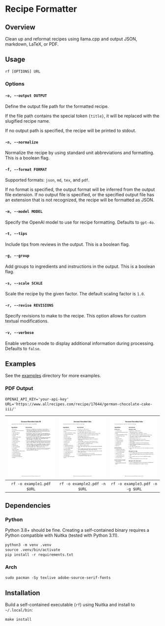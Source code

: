 # Recipe Formatter

## Overview

Clean up and reformat recipes using llama.cpp and output JSON, markdown, LaTeX, or PDF.

## Usage

```
rf [OPTIONS] URL
```

### Options

#### `-o, --output OUTPUT`

Define the output file path for the formatted recipe.

If the file path contains the special token `{title}`, it will be replaced with the slugified recipe name.

If no output path is specified, the recipe will be printed to stdout.

#### `-n, --normalize`

Normalize the recipe by using standard unit abbreviations and formatting. This is a boolean flag.

#### `-f, --format FORMAT`

Supported formats: `json`, `md`, `tex`, and `pdf`.

If no format is specified, the output format will be inferred from the output file extension. If no output file is specified, or the specified output file has an extension that is not recognized, the recipe will be formatted as JSON.

#### `-m, --model MODEL`

Specify the OpenAI model to use for recipe formatting. Defaults to `gpt-4o`.

#### `-t, --tips`

Include tips from reviews in the output. This is a boolean flag.

#### `-g, --group`

Add groups to ingredients and instructions in the output. This is a boolean flag.

#### `-s, --scale SCALE`

Scale the recipe by the given factor. The default scaling factor is `1.0`.

#### `-r, --revise REVISIONS`

Specify revisions to make to the recipe. This option allows for custom textual modifications.

#### `-v, --verbose`

Enable verbose mode to display additional information during processing. Defaults to `false`.

## Examples

See the [examples](examples) directory for more examples.

### PDF Output

```
OPENAI_API_KEY='your-api-key'
URL='https://www.allrecipes.com/recipe/17644/german-chocolate-cake-iii/'
```

| ![Example 1](examples/example1-1.jpg) | ![Example 2](examples/example2-1.jpg) | ![Example 3](examples/example3-1.jpg) |
|:-------------------------------------:|:-------------------------------------:|:-------------------------------------:|
|       `rf -o example1.pdf $URL`       |     `rf -o example2.pdf -n $URL`      |    `rf -o example3.pdf -n -g $URL`    |

## Dependencies

### Python

Python 3.8+ should be fine. Creating a self-contained binary requires a Python compatible with Nuitka (tested with Python 3.11).

```
python3 -m venv .venv
source .venv/bin/activate
pip install -r requirements.txt
```

### Arch

```
sudo pacman -Sy texlive adobe-source-serif-fonts
```

## Installation

Build a self-contained executable (`rf`) using Nuitka and install to `~/.local/bin`:

```
make install
```
